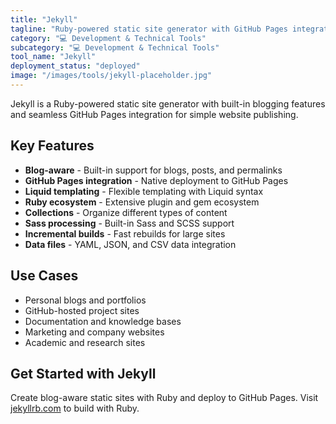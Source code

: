 ```yaml
---
title: "Jekyll"
tagline: "Ruby-powered static site generator with GitHub Pages integration"
category: "💻 Development & Technical Tools"
subcategory: "💻 Development & Technical Tools"
tool_name: "Jekyll"
deployment_status: "deployed"
image: "/images/tools/jekyll-placeholder.jpg"
---
```

Jekyll is a Ruby-powered static site generator with built-in blogging features and seamless GitHub Pages integration for simple website publishing.

## Key Features

- **Blog-aware** - Built-in support for blogs, posts, and permalinks
- **GitHub Pages integration** - Native deployment to GitHub Pages
- **Liquid templating** - Flexible templating with Liquid syntax
- **Ruby ecosystem** - Extensive plugin and gem ecosystem
- **Collections** - Organize different types of content
- **Sass processing** - Built-in Sass and SCSS support
- **Incremental builds** - Fast rebuilds for large sites
- **Data files** - YAML, JSON, and CSV data integration

## Use Cases

- Personal blogs and portfolios
- GitHub-hosted project sites
- Documentation and knowledge bases
- Marketing and company websites
- Academic and research sites

## Get Started with Jekyll

Create blog-aware static sites with Ruby and deploy to GitHub Pages. Visit [jekyllrb.com](https://jekyllrb.com) to build with Ruby.